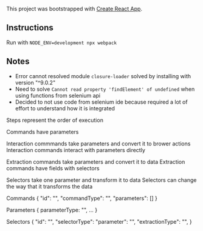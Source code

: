 This project was bootstrapped with [Create React App](https://github.com/facebook/create-react-app).

## Instructions

Run with `NODE_ENV=development npx webpack`

## Notes

- Error cannot resolved module `closure-loader` solved by installing with version "^9.0.2"
- Need to solve `Cannot read property 'findElement' of undefined` when using functions from selenium api
- Decided to not use code from selenium ide because required a lot of effort to understand how it is integrated

Steps represent the order of execution

Commands have parameters

Interaction commmands take parameters and convert it to brower actions
Interaction commands interact with parameters directly

Extraction commands take parameters and convert it to data
Extraction commands have fields with selectors

Selectors take one parameter and transform it to data
Selectors can change the way that it transforms the data

Commands
{
  "id": "",
  "commandType": "",
  "parameters": []
}

Parameters
{
  parameterType: "",
  ...
}

Selectors
{
  "id": "",
  "selectorType":
  "parameter": "",
  "extractionType": "",
}

